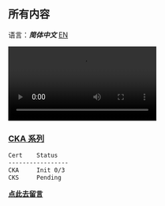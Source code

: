 ## 所有内容
语言：***简体中文*** [EN](./)

<video src="https://sharing.arvinsichuan.com/videos/ThinkDifferent.mp4" autoplay>Think Different</video>

### [CKA 系列](./cka/way-to-cka)
```bash
Cert    Status  
-----------------
CKA     Init 0/3
CKS     Pending
```
**[点此去留言](https://github.com/ArvinSiChuan/blogs-by-arvinsichuan/issues/new?assignees=ArvinSiChuan&labels=&template=discuss-issue-template.md&title=)**

